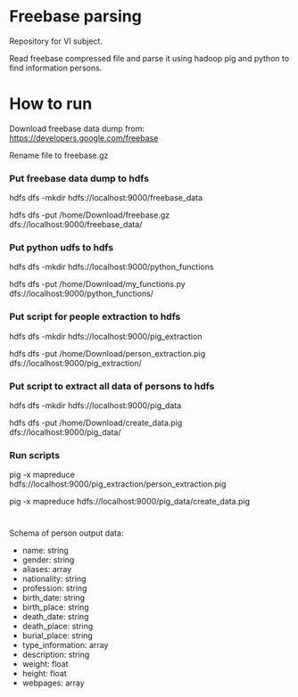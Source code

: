 # Freebase parsing
Repository for VI subject.

Read freebase compressed file and parse it using hadoop pig and python to find information persons.

# How to run
Download freebase data dump from: https://developers.google.com/freebase 

Rename file to freebase.gz

### Put freebase data dump to hdfs
hdfs dfs -mkdir hdfs://localhost:9000/freebase_data

hdfs dfs -put /home/Download/freebase.gz dfs://localhost:9000/freebase_data/

### Put python udfs to hdfs
hdfs dfs -mkdir hdfs://localhost:9000/python_functions

hdfs dfs -put /home/Download/my_functions.py dfs://localhost:9000/python_functions/

### Put script for people extraction to hdfs
hdfs dfs -mkdir hdfs://localhost:9000/pig_extraction

hdfs dfs -put /home/Download/person_extraction.pig dfs://localhost:9000/pig_extraction/

### Put script to extract all data of persons to hdfs
hdfs dfs -mkdir hdfs://localhost:9000/pig_data

hdfs dfs -put /home/Download/create_data.pig dfs://localhost:9000/pig_data/

### Run scripts
pig -x mapreduce hdfs://localhost:9000/pig_extraction/person_extraction.pig

pig -x mapreduce hdfs://localhost:9000/pig_data/create_data.pig

#
Schema of person output data:
 - name: string
 - gender: string
 - aliases: array<string>
 - nationality: string
 - profession: string
 - birth_date: string
 - birth_place: string
 - death_date: string
 - death_place: string
 - burial_place: string
 - type_information: array<string>
 - description: string
 - weight: float
 - height: float
 - webpages: array<string>
